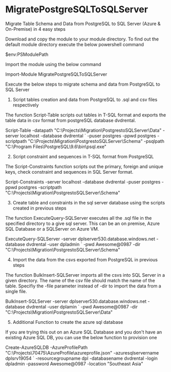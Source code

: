 # MigratePostgreSQLToSQLServer
Migrate Table Schema and Data from PostgreSQL to SQL Server (Azure & On-Premise) in 4 easy steps

Download and copy the module to your module directory. To find out the default module directory execute the below powershell command 

$env:PSModulePath

Import the module using the below command

Import-Module MigratePostgreSQLToSQLServer

Execute the below steps to migrate schema and data from PostgreSQL to SQL Server

1. Script tables creation and data from PostgreSQL to .sql and csv files respectively

The function Script-Table scripts out tables in T-SQL format and exports the table data in csv format from postgreSQL database dvdrental.

Script-Table -datapath "C:\Projects\Migration\PostgrestoSQLServer\Data" -server localhost -database dvdrental ` 
-puser postgres -ppwd postgres -scriptpath "C:\Projects\Migration\PostgrestoSQLServer\Schema" -psqlpath "C:\Program Files\PostgreSQL\9.6\bin\psql.exe"


2. Script constraint and sequences in T-SQL format from PostgreSQL

The Script-Constraints function scripts out the primary, foreign and unique keys, check constraint and sequences in SQL Server format. 

Script-Constraints -server localhost -database dvdrental -puser postgres -ppwd postgres -scriptpath "C:\Projects\Migration\PostgrestoSQLServer\Schema" 

3. Create table and constraints in the sql server database using the scripts created in previous steps

The function ExecuteQuery-SQLServer executes all the .sql file in the specified directory to a give sql server. This can be an on premise, Azure SQL Database or a 
SQLServer on Azure VM. 

ExecuteQuery-SQLServer -server dplserver530.database.windows.net -database dvdrental -user dpladmin ` 
-pwd Awesome@0987 -dir "C:\Projects\Migration\PostgrestoSQLServer\Schema"

4. Import the data from the csvs exported from PostgreSQL in previous steps

The function BulkInsert-SQLServer imports all the csvs into SQL Server in a given directory. The name of the csv file should match the name of the table.
Specifiy the -file parameter instead of -dir to import the data from a single file.

BulkInsert-SQLServer -server dplserver530.database.windows.net -database dvdrental -user dplamin ` 
-pwd Awesome@0987 -dir "C:\Projects\Migration\PostgrestoSQLServer\Data"

5. Additional Function to create the azure sql database 

If you are trying this out on an Azure SQL Database and you don't have an existing Azure SQL DB, you can use the below function to provision one

Create-AzureSQLDB -AzureProfilePath "C:\Projects\70475\AzureProfile\azureprofile.json" -azuresqlservername dplsrv19054 `
-resourcegroupname dpl -databasename dvdrental -login dpladmin -password Awesome@0987 -location "Southeast Asia"


